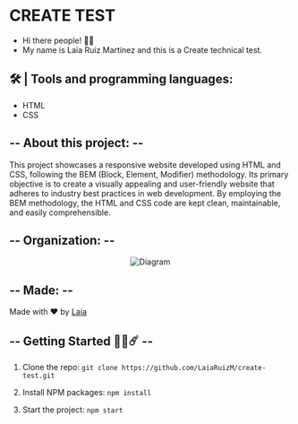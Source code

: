 # CREATE TEST

- Hi there people! 👋🏻
- My name is Laia Ruiz Martínez and this is a Create technical test.

## 🛠 | Tools and programming languages:

- HTML
- CSS

## -- About this project: --

This project showcases a responsive website developed using HTML and CSS, following the BEM (Block, Element, Modifier) methodology. Its primary objective is to create a visually appealing and user-friendly website that adheres to industry best practices in web development. By employing the BEM methodology, the HTML and CSS code are kept clean, maintainable, and easily comprehensible.

## -- Organization: --

<p align="center" style="margin-center:8%">
<img src="./images/designNotes.png" alt="Diagram"/>
</p>

## -- Made: --

Made with ❤️ by [Laia](https://github.com/LaiaRuizM)

## -- Getting Started 💪🏼☄️ --

1. Clone the repo:
   `git clone https://github.com/LaiaRuizM/create-test.git`

1. Install NPM packages:
   `npm install`

1. Start the project:
   `npm start`
